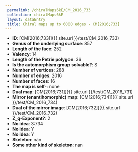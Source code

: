 ```yaml
--- 
 permalink: /chiralMaps6kE/CM_2016_733 
 collection: chiralMaps6kE
 layout: dataEntry
 title: Chiral maps up to 6000 edges - CM[2016;733]
---
```


- **ID**: [CM[2016;733]]({{ site.url }}/test/CM_2016_733)
- **Genus of the underlying surface**: 857
- **Length of the face**: 252
- **Valency**: 14
- **Length of the Petrie polygon**: 36
- **Is the automorphism group solvable?**: S
- **Number of vertices**: 288
- **Number of edges**: 2016
- **Number of faces**: 16
- **The map is self-**: none
- **Dual map**: [CM[2016;731]]({{ site.url }}/test/CM_2016_731)
- **Mirror (enantihomorphic) map**: [CM[2016;734]]({{ site.url }}/test/CM_2016_734)
- **Dual of the mirror image**: [CM[2016;732]]({{ site.url }}/test/CM_2016_732)
- **Z_q-Exponent?**: 2
- **No idea**:  3:734
- **No idea**: Y
- **No idea**: Y
- **Skeleton**: nan
- **Some other kind of skeleton**: nan
